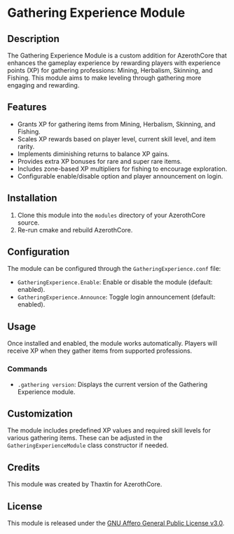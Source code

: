 # Gathering Experience Module

## Description
The Gathering Experience Module is a custom addition for AzerothCore that enhances the gameplay experience by rewarding players with experience points (XP) for gathering professions: Mining, Herbalism, Skinning, and Fishing. This module aims to make leveling through gathering more engaging and rewarding.

## Features

- Grants XP for gathering items from Mining, Herbalism, Skinning, and Fishing.
- Scales XP rewards based on player level, current skill level, and item rarity.
- Implements diminishing returns to balance XP gains.
- Provides extra XP bonuses for rare and super rare items.
- Includes zone-based XP multipliers for fishing to encourage exploration.
- Configurable enable/disable option and player announcement on login.

## Installation

1. Clone this module into the `modules` directory of your AzerothCore source.
2. Re-run cmake and rebuild AzerothCore.

## Configuration

The module can be configured through the `GatheringExperience.conf` file:

- `GatheringExperience.Enable`: Enable or disable the module (default: enabled).
- `GatheringExperience.Announce`: Toggle login announcement (default: enabled).

## Usage

Once installed and enabled, the module works automatically. Players will receive XP when they gather items from supported professions.

### Commands

- `.gathering version`: Displays the current version of the Gathering Experience module.

## Customization

The module includes predefined XP values and required skill levels for various gathering items. These can be adjusted in the `GatheringExperienceModule` class constructor if needed.

## Credits

This module was created by Thaxtin for AzerothCore.

## License

This module is released under the [GNU Affero General Public License v3.0](https://www.gnu.org/licenses/agpl-3.0.en.html).